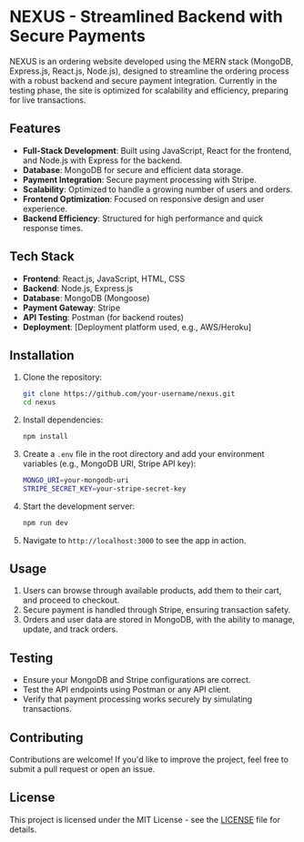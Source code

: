 

# NEXUS - Streamlined Backend with Secure Payments

NEXUS is an ordering website developed using the MERN stack (MongoDB, Express.js, React.js, Node.js), designed to streamline the ordering process with a robust backend and secure payment integration. Currently in the testing phase, the site is optimized for scalability and efficiency, preparing for live transactions.

## Features
- **Full-Stack Development**: Built using JavaScript, React for the frontend, and Node.js with Express for the backend.
- **Database**: MongoDB for secure and efficient data storage.
- **Payment Integration**: Secure payment processing with Stripe.
- **Scalability**: Optimized to handle a growing number of users and orders.
- **Frontend Optimization**: Focused on responsive design and user experience.
- **Backend Efficiency**: Structured for high performance and quick response times.

## Tech Stack
- **Frontend**: React.js, JavaScript, HTML, CSS
- **Backend**: Node.js, Express.js
- **Database**: MongoDB (Mongoose)
- **Payment Gateway**: Stripe
- **API Testing**: Postman (for backend routes)
- **Deployment**: [Deployment platform used, e.g., AWS/Heroku]

## Installation

1. Clone the repository:
    ```bash
    git clone https://github.com/your-username/nexus.git
    cd nexus
    ```

2. Install dependencies:
    ```bash
    npm install
    ```

3. Create a `.env` file in the root directory and add your environment variables (e.g., MongoDB URI, Stripe API key):
    ```bash
    MONGO_URI=your-mongodb-uri
    STRIPE_SECRET_KEY=your-stripe-secret-key
    ```

4. Start the development server:
    ```bash
    npm run dev
    ```

5. Navigate to `http://localhost:3000` to see the app in action.

## Usage

1. Users can browse through available products, add them to their cart, and proceed to checkout.
2. Secure payment is handled through Stripe, ensuring transaction safety.
3. Orders and user data are stored in MongoDB, with the ability to manage, update, and track orders.

## Testing

- Ensure your MongoDB and Stripe configurations are correct.
- Test the API endpoints using Postman or any API client.
- Verify that payment processing works securely by simulating transactions.

## Contributing

Contributions are welcome! If you'd like to improve the project, feel free to submit a pull request or open an issue.

## License

This project is licensed under the MIT License - see the [LICENSE](LICENSE) file for details.
